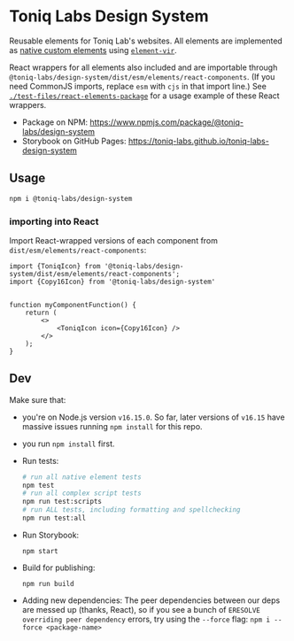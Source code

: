 # Toniq Labs Design System

Reusable elements for Toniq Lab's websites. All elements are implemented as [native custom elements](https://developer.mozilla.org/en-US/docs/Web/Web_Components/Using_custom_elements) using [`element-vir`](https://www.npmjs.com/package/element-vir).

React wrappers for all elements also included and are importable through `@toniq-labs/design-system/dist/esm/elements/react-components`. (If you need CommonJS imports, replace `esm` with `cjs` in that import line.) See [`./test-files/react-elements-package`](https://github.com/Toniq-Labs/toniq-labs-design-system/blob/main/test-files/react-elements-package/src/App.js) for a usage example of these React wrappers.

-   Package on NPM: https://www.npmjs.com/package/@toniq-labs/design-system
-   Storybook on GitHub Pages: https://toniq-labs.github.io/toniq-labs-design-system

## Usage

```bash
npm i @toniq-labs/design-system
```

### importing into React

Import React-wrapped versions of each component from `dist/esm/elements/react-components`:

```TSX
import {ToniqIcon} from '@toniq-labs/design-system/dist/esm/elements/react-components';
import {Copy16Icon} from '@toniq-labs/design-system'


function myComponentFunction() {
    return (
        <>
            <ToniqIcon icon={Copy16Icon} />
        </>
    );
}
```

## Dev

Make sure that:

-   you're on Node.js version `v16.15.0`. So far, later versions of `v16.15` have massive issues running `npm install` for this repo.
-   you run `npm install` first.

-   Run tests:
    ```bash
    # run all native element tests
    npm test
    # run all complex script tests
    npm run test:scripts
    # run ALL tests, including formatting and spellchecking
    npm run test:all
    ```
-   Run Storybook:
    ```
    npm start
    ```
-   Build for publishing:
    ```
    npm run build
    ```
-   Adding new dependencies:
    The peer dependencies between our deps are messed up (thanks, React), so if you see a bunch of `ERESOLVE overriding peer dependency` errors, try using the `--force` flag: `npm i --force <package-name>`
